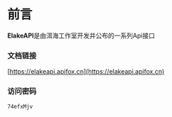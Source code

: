 # 前言

**ElakeAPI**是由洱海工作室开发并公布的一系列Api接口

### 文档链接

[https://elakeapi.apifox.cn](https://elakeapi.apifox.cn)

### 访问密码

`74efxMjv`


